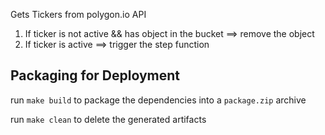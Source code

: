 Gets Tickers from polygon.io API
1. If ticker is not active && has object in the bucket ==> remove the object
2. If ticker is active ==> trigger the step function


## Packaging for Deployment
run `make build` to package the dependencies into a `package.zip` archive

run `make clean` to delete the generated artifacts